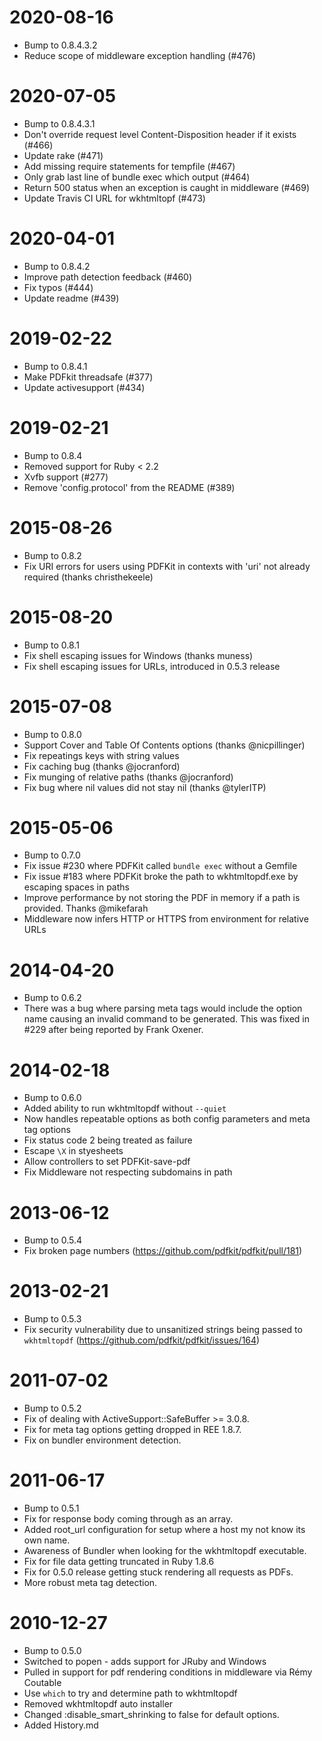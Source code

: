 2020-08-16
=================
  * Bump to 0.8.4.3.2
  * Reduce scope of middleware exception handling (#476)

2020-07-05
=================
  * Bump to 0.8.4.3.1
  * Don't override request level Content-Disposition header if it exists (#466)
  * Update rake (#471)
  * Add missing require statements for tempfile (#467)
  * Only grab last line of bundle exec which output (#464)
  * Return 500 status when an exception is caught in middleware (#469)
  * Update Travis CI URL for wkhtmltopf (#473)
  
2020-04-01
=================
  * Bump to 0.8.4.2
  * Improve path detection feedback (#460)
  * Fix typos (#444)
  * Update readme (#439)
  
2019-02-22
=================
  * Bump to 0.8.4.1
  * Make PDFkit threadsafe (#377)
  * Update activesupport (#434)

2019-02-21
=================
  * Bump to 0.8.4
  * Removed support for Ruby < 2.2
  * Xvfb support (#277)
  * Remove 'config.protocol' from the README (#389)

2015-08-26
=================
  * Bump to 0.8.2
  * Fix URI errors for users using PDFKit in contexts with 'uri' not
    already required (thanks christhekeele)

2015-08-20
=================
  * Bump to 0.8.1
  * Fix shell escaping issues for Windows (thanks muness)
  * Fix shell escaping issues for URLs, introduced in 0.5.3 release

2015-07-08
=================
  * Bump to 0.8.0
  * Support Cover and Table Of Contents options (thanks @nicpillinger)
  * Fix repeatings keys with string values
  * Fix caching bug (thanks @jocranford)
  * Fix munging of relative paths (thanks @jocranford)
  * Fix bug where nil values did not stay nil (thanks @tylerITP)

2015-05-06
=================
  * Bump to 0.7.0
  * Fix issue #230 where PDFKit called `bundle exec` without a Gemfile
  * Fix issue #183 where PDFKit broke the path to wkhtmltopdf.exe by escaping
    spaces in paths
  * Improve performance by not storing the PDF in memory if a path is
    provided. Thanks @mikefarah
  * Middleware now infers HTTP or HTTPS from environment for relative URLs

2014-04-20
==================
  * Bump to 0.6.2
  * There was a bug where parsing meta tags would include the option name
    causing an invalid command to be generated. This was fixed in #229 after
    being reported by Frank Oxener.

2014-02-18
==================
  * Bump to 0.6.0
  * Added ability to run wkhtmltopdf without `--quiet`
  * Now handles repeatable options as both config parameters and meta tag
    options
  * Fix status code 2 being treated as failure
  * Escape `\X` in styesheets
  * Allow controllers to set PDFKit-save-pdf
  * Fix Middleware not respecting subdomains in path

2013-06-12
==================
  * Bump to 0.5.4
  * Fix broken page numbers (https://github.com/pdfkit/pdfkit/pull/181)

2013-02-21
==================
  * Bump to 0.5.3
  * Fix security vulnerability due to unsanitized strings being passed to `wkhtmltopdf` (https://github.com/pdfkit/pdfkit/issues/164)

2011-07-02
==================
  * Bump to 0.5.2
  * Fix of dealing with ActiveSupport::SafeBuffer >= 3.0.8.
  * Fix for meta tag options getting dropped in REE 1.8.7.
  * Fix on bundler environment detection.

2011-06-17
==================
  * Bump to 0.5.1
  * Fix for response body coming through as an array.
  * Added root_url configuration for setup where a host my not know its own name.
  * Awareness of Bundler when looking for the wkhtmltopdf executable.
  * Fix for file data getting truncated in Ruby 1.8.6
  * Fix for 0.5.0 release getting stuck rendering all requests as PDFs.
  * More robust meta tag detection.

2010-12-27
==================
  * Bump to 0.5.0
  * Switched to popen - adds support for JRuby and Windows
  * Pulled in support for pdf rendering conditions in middleware via Rémy Coutable
  * Use `which` to try and determine path to wkhtmltopdf
  * Removed wkhtmltopdf auto installer
  * Changed :disable\_smart\_shrinking to false for default options.
  * Added History.md
